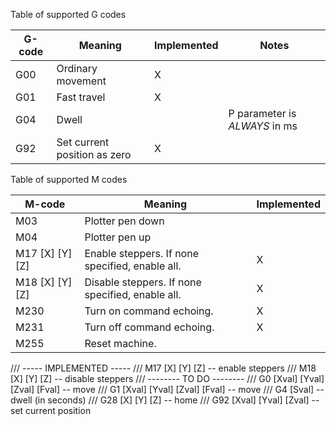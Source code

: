 

Table of supported G codes

| G-code | Meaning                      | Implemented | Notes                         |
|--------|------------------------------|-------------|-------------------------------|
| G00    | Ordinary movement            | X           |                               |
| G01    | Fast travel                  | X           |                               |
| G04    | Dwell                        |             | P parameter is *ALWAYS* in ms |
| G92    | Set current position as zero | X           |                               |


Table of supported M codes

| M-code          | Meaning                                          | Implemented |
|-----------------|--------------------------------------------------|-------------|
| M03             | Plotter pen down                                 |             |
| M04             | Plotter pen up                                   |             |
| M17 [X] [Y] [Z] | Enable steppers. If none specified, enable all.  | X           |
| M18 [X] [Y] [Z] | Disable steppers. If none specified, enable all. | X           |
| M230            | Turn on command echoing.                         | X           |
| M231            | Turn off command echoing.                        | X           |
| M255            | Reset machine.                                   |             |






/// ----- IMPLEMENTED -----
/// M17 [X] [Y] [Z]                 -- enable steppers
/// M18 [X] [Y] [Z]                 -- disable steppers
/// -------- TO DO --------
/// G0  [Xval] [Yval] [Zval] [Fval] -- move
/// G1  [Xval] [Yval] [Zval] [Fval] -- move
/// G4  [Sval]                      -- dwell (in seconds)
/// G28 [X] [Y] [Z]                 -- home
/// G92 [Xval] [Yval] [Zval]        -- set current position
